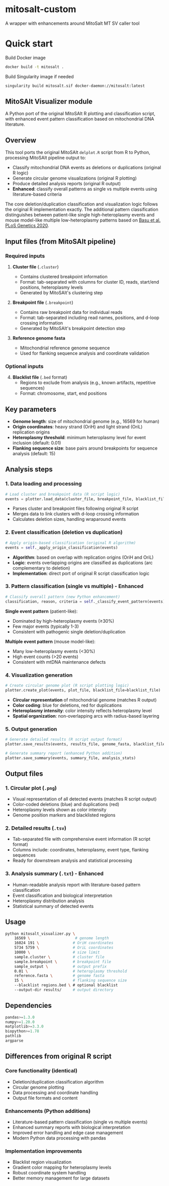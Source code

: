 # mitosalt-custom
A wrapper with enhancements around MitoSalt MT SV caller tool

# Quick start

Build Docker image

```bash
docker build -t mitosalt .
```

Build Singularity image  if needed

```bash
singularity build mitosalt.sif docker-daemon://mitosalt:latest
```
## MitoSAlt Visualizer module

A Python port of the original MitoSAlt R plotting and classification script, with enhanced event pattern classification based on mitochondrial DNA literature.

## Overview

This tool ports the original MitoSAlt `delplot.R` script from R to Python, processing MitoSAlt pipeline output to:
- Classify mitochondrial DNA events as deletions or duplications (original R logic)
- Generate circular genome visualizations (original R plotting)
- Produce detailed analysis reports (original R output)
- **Enhanced**: classify overall patterns as single vs multiple events using literature-based criteria

The core deletion/duplication classification and visualization logic follows the original R implementation exactly. The additional pattern classification distinguishes between patient-like single high-heteroplasmy events and mouse model-like multiple low-heteroplasmy patterns based on [Basu et al. PLoS Genetics 2020](https://journals.plos.org/plosgenetics/article?id=10.1371/journal.pgen.1009242).

## Input files (from MitoSAlt pipeline)

### Required inputs

1. **Cluster file** (`.cluster`)
   - Contains clustered breakpoint information
   - Format: tab-separated with columns for cluster ID, reads, start/end positions, heteroplasmy levels
   - Generated by MitoSAlt's clustering step

2. **Breakpoint file** (`.breakpoint`) 
   - Contains raw breakpoint data for individual reads
   - Format: tab-separated including read names, positions, and d-loop crossing information
   - Generated by MitoSAlt's breakpoint detection step

3. **Reference genome fasta**
   - Mitochondrial reference genome sequence
   - Used for flanking sequence analysis and coordinate validation

### Optional inputs

4. **Blacklist file** (`.bed` format)
   - Regions to exclude from analysis (e.g., known artifacts, repetitive sequences)
   - Format: chromosome, start, end positions

## Key parameters

- **Genome length**: size of mitochondrial genome (e.g., 16569 for human)
- **Origin coordinates**: heavy strand (OriH) and light strand (OriL) replication origins
- **Heteroplasmy threshold**: minimum heteroplasmy level for event inclusion (default: 0.01)
- **Flanking sequence size**: base pairs around breakpoints for sequence analysis (default: 15)

## Analysis steps

### 1. Data loading and processing
```python
# Load cluster and breakpoint data (R script logic)
events = plotter.load_data(cluster_file, breakpoint_file, blacklist_file)
```
- Parses cluster and breakpoint files following original R script
- Merges data to link clusters with d-loop crossing information
- Calculates deletion sizes, handling wraparound events

### 2. Event classification (deletion vs duplication)
```python
# Apply origin-based classification (original R algorithm)
events = self._apply_origin_classification(events)
```
- **Algorithm**: based on overlap with replication origins (OriH and OriL)
- **Logic**: events overlapping origins are classified as duplications (arc complementary to deletion)
- **Implementation**: direct port of original R script classification logic

### 3. Pattern classification (single vs multiple) - **Enhanced**
```python
# Classify overall pattern (new Python enhancement)
classification, reason, criteria = self._classify_event_pattern(events)
```

**Single event pattern** (patient-like):
- Dominated by high-heteroplasmy events (≥30%)
- Few major events (typically 1-3)
- Consistent with pathogenic single deletion/duplication

**Multiple event pattern** (mouse model-like):
- Many low-heteroplasmy events (<30%)
- High event counts (>20 events)
- Consistent with mtDNA maintenance defects

### 4. Visualization generation
```python
# Create circular genome plot (R script plotting logic)
plotter.create_plot(events, plot_file, blacklist_file=blacklist_file)
```
- **Circular representation** of mitochondrial genome (matches R output)
- **Color coding**: blue for deletions, red for duplications
- **Heteroplasmy intensity**: color intensity reflects heteroplasmy level
- **Spatial organization**: non-overlapping arcs with radius-based layering

### 5. Output generation
```python
# Generate detailed results (R script output format)
plotter.save_results(events, results_file, genome_fasta, blacklist_file)

# Generate summary report (enhanced Python addition)
plotter.save_summary(events, summary_file, analysis_stats)
```

## Output files

### 1. Circular plot (`.png`)
- Visual representation of all detected events (matches R script output)
- Color-coded deletions (blue) and duplications (red)
- Heteroplasmy levels shown as color intensity
- Genome position markers and blacklisted regions

### 2. Detailed results (`.tsv`)
- Tab-separated file with comprehensive event information (R script format)
- Columns include: coordinates, heteroplasmy, event type, flanking sequences
- Ready for downstream analysis and statistical processing

### 3. Analysis summary (`.txt`) - **Enhanced**
- Human-readable analysis report with literature-based pattern classification
- Event classification and biological interpretation
- Heteroplasmy distribution analysis
- Statistical summary of detected events

## Usage

```bash
python mitosalt_visualizer.py \
    16569 \                    # genome length
    16024 191 \               # OriH coordinates  
    5734 5759 \               # OriL coordinates
    10000 \                   # size limit
    sample.cluster \          # cluster file
    sample.breakpoint \       # breakpoint file  
    sample_output \           # output prefix
    0.01 \                    # heteroplasmy threshold
    reference.fasta \         # genome fasta
    15 \                      # flanking sequence size
    --blacklist regions.bed \ # optional blacklist
    --output-dir results/     # output directory
```

## Dependencies

```python
pandas>=1.3.0
numpy>=1.20.0
matplotlib>=3.3.0
biopython>=1.78
pathlib
argparse
```

## Differences from original R script

### Core functionality (identical)
- Deletion/duplication classification algorithm
- Circular genome plotting
- Data processing and coordinate handling
- Output file formats and content

### Enhancements (Python additions)
- Literature-based pattern classification (single vs multiple events)
- Enhanced summary reports with biological interpretation
- Improved error handling and edge case management
- Modern Python data processing with pandas

### Implementation improvements
- Blacklist region visualization
- Gradient color mapping for heteroplasmy levels
- Robust coordinate system handling
- Better memory management for large datasets
